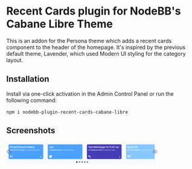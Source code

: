 # Recent Cards plugin for NodeBB's Cabane Libre Theme

This is an addon for the Persona theme which adds a recent cards component to the header of the homepage. It's inspired by the previous default theme, Lavender, which used Modern UI styling for the category layout.


## Installation

Install via one-click activation in the Admin Control Panel or run the following command:

    npm i nodebb-plugin-recent-cards-cabane-libre


## Screenshots

![preview](screenshot.png)